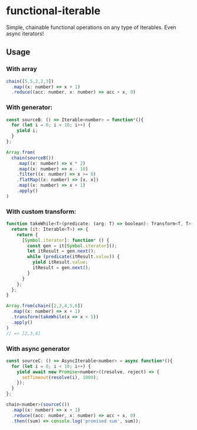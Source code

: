 # functional-iterable

Simple, chainable functional operations on any type of Iterables. Even async iterators!

## Usage
### With array
```js
chain([5,5,2,2,3])
  .map((x: number) => x + 1)
  .reduce((acc: number, x: number) => acc + x, 0)
```

### With generator:
```js
const sourceB: () => Iterable<number> = function*(){
  for (let i = 0; i < 10; i++) {
    yield i;
  }
};

Array.from(
  chain(sourceB())
    .map((x: number) => x * 2)
    .map((x: number) => x - 10)
    .filter((x: number) => x >= 0)
    .flatMap((x: number) => [x, x])
    .map((x: number) => x + 1)
    .apply()
)
```

### With custom transform:
```js
function takeWhile<T>(predicate: (arg: T) => boolean): Transform<T, T> {
  return (it: Iterable<T>) => {
    return {
      [Symbol.iterator]: function* () {
        const gen = it[Symbol.iterator]();
        let itResult = gen.next();
        while (predicate(itResult.value)) {
          yield itResult.value;
          itResult = gen.next();
        }
      }
    };
  };
}

Array.from(chain([2,3,4,5,6])
  .map((x: number) => x + 1)
  .transform(takeWhile(x => x < 5))
  .apply()
)
// => [2,3,4]
```

### With async generator
```js
const sourceC: () => AsyncIterable<number> = async function*(){
  for (let i = 0; i < 10; i++) {
    yield await new Promise<number>((resolve, reject) => {
      setTimeout(resolve(i), 1000);
    });
  }
};

chain<number>(sourceC())
  .map((x: number) => x + 1)
  .reduce((acc: number, x: number) => acc + x, 0)
  .then((sum) => console.log('promised sum', sum));
```

